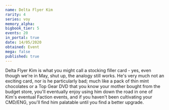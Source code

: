 ```yaml
---
name: Delta Flyer Kim
rarity: 4
series: voy
memory_alpha:
bigbook_tier: 5
events: 20
in_portal: true
date: 14/05/2020
obtained: Event
mega: false
published: true
---
```


Delta Flyer Kim is what you might call a stocking filler card - yes, even though we're in May, shut up, the analogy still works. He's very much not an exciting card, nor is he particularly bad; much like a pack of thin mint chocolates or a Top Gear DVD that you know your mother bought from the budget store, you'll eventually enjoy using him down the road in one of Kim's eventual Faction events, and if you haven't been cultivating your CMD/ENG, you'll find him palatable until you find a better upgrade.
